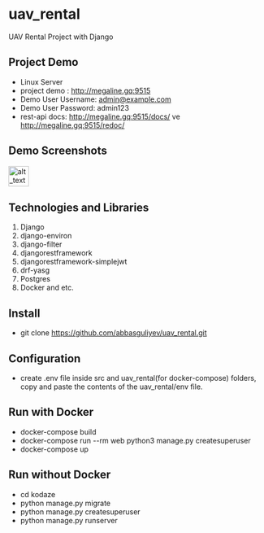 # uav_rental
UAV Rental Project with Django

## Project Demo
- Linux Server
- project demo : http://megaline.gq:9515
- Demo User Username: admin@example.com
- Demo User Password: admin123
- rest-api docs: http://megaline.gq:9515/docs/ ve http://megaline.gq:9515/redoc/

## Demo Screenshots
[<img alt="alt_text" width="40px" src="images/image.PNG" />](uav_rental/src/media/assets/sc1.png)


## Technologies and Libraries
1. Django
2. django-environ
3. django-filter
4. djangorestframework
5. djangorestframework-simplejwt
6. drf-yasg
7. Postgres
8. Docker and etc.

## Install
- git clone https://github.com/abbasguliyev/uav_rental.git
## Configuration
- create .env file inside src and uav_rental(for docker-compose) folders, copy and paste the contents of the uav_rental/env file.
## Run with Docker
- docker-compose build
- docker-compose run --rm web python3 manage.py createsuperuser
- docker-compose up

## Run without Docker
- cd kodaze
- python manage.py migrate
- python manage.py createsuperuser
- python manage.py runserver